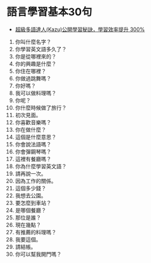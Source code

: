 # 語言學習基本30句
- [超級多語達人(Kazu)公開學習秘訣，學習效率提升 300%](https://www.youtube.com/watch?v=Q3jLzZSdOC0)
1.	你叫什麼名字？
2.	你學習英文語多久了？
3.	你是從哪裡來的？
4.	你的興趣是什麼？
5.	你住在哪裡？
6.	你做過跳舞嗎？
7.	你好嗎？
8.	我可以做料理嗎？
9.	你呢？
10.	你什麼時候做了旅行？
11.	初次見面。
12.	你喜歡音樂嗎？
13.	你在做什麼？
14.	這個是什麼意思？
15.	你會說法語嗎？
16.	你會彈鋼琴嗎？
17.	這裡有餐廳嗎？
18.	你為什麼學習英文語？
19.	請再說一次。
20.	因為工作的關係。
21.	這個多少錢？
22.	我想去公園。
23.	要怎麼到車站？
24.	是哪個餐廳？
25.	那位是誰？
26.	現在幾點？
27.	有推薦的料理嗎？
28.	我要這個。
29.	請結帳。
30.	你可以幫我開門嗎？